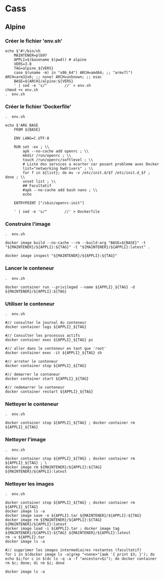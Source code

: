 #  Cass

## Alpine

### Créer le fichier 'env.sh' 

    echo $'#!/bin/sh
        MAINTENER=plb97
        APPLI=$(basename $(pwd)) # alpine
        VERS=3.8
        TAG=alpine_${VERS}
        case $(uname -m) in "x86_64") ARCH=amd64; ;; "armv7l") ARCH=arm32v6; ;; none) ARCH=unknown; ;; esac
        BASE=${ARCH}/alpine:${VERS}
        ' | sed -e 's/^        //' > env.sh
    chmod +x env.sh
    .  env.sh

### Créer le fichier 'Dockerfile'

    .  env.sh

    echo $'ARG BASE
        FROM ${BASE}
        
        ENV LANG=C.UTF-8
        
        RUN set -ex ; \\
            apk --no-cache add openrc ; \\
            mkdir /run/openrc ; \\
            touch /run/openrc/softlevel ; \\
            # Liste des services a ecarter car posant probleme avec Docker
            list="networking hwdrivers" ; \\
            for f in ${list}; do mv -v /etc/init.d/$f /etc/init.d_$f ; done ; \\
            unset list ; \\
            ## Facultatif
            #apk --no-cache add bash nano ; \\
            echo
        
        ENTRYPOINT ["/sbin/openrc-init"]
        
        ' | sed -e 's/^        //' > Dockerfile


### Construire l'image

    .  env.sh

    docker image build --no-cache --rm --build-arg "BASE=${BASE}" -t "${MAINTENER}/${APPLI}:${TAG}" -t "${MAINTENER}/${APPLI}:latest" .

    docker image inspect "${MAINTENER}/${APPLI}:${TAG}"


### Lancer le conteneur

    .  env.sh

    docker container run --privileged --name ${APPLI}_${TAG} -d ${MAINTENER}/${APPLI}:${TAG}

### Utiliser le conteneur

    .  env.sh
    
    #// consulter le journal du conteneur
    docker container logs ${APPLI}_${TAG}

    #// Consulter les processus actifs
    docker container exec ${APPLI}_${TAG} ps

    #// aller dans le conteneur en tant que 'root'
    docker container exec -it ${APPLI}_${TAG} sh

    #// arreter le conteneur
    docker container stop ${APPLI}_${TAG}

    #// demarrer le conteneur
    docker container start ${APPLI}_${TAG}

    #// redemarrer le conteneur
    docker container restart ${APPLI}_${TAG}

### Nettoyer le conteneur

    .  env.sh
    
    docker container stop ${APPLI}_${TAG} ; docker container rm ${APPLI}_${TAG}

### Nettoyer l'image
  
    .  env.sh

    docker container stop ${APPLI}_${TAG} ; docker container rm ${APPLI}_${TAG} ; \
    docker image rm ${MAINTENER}/${APPLI}:${TAG} ${MAINTENER}/${APPLI}:latest

### Nettoyer les images
  
    .  env.sh

    docker container stop ${APPLI}_${TAG} ; docker container rm ${APPLI}_${TAG}
    docker image ls -a 
    docker image save -o ${APPLI}.tar ${MAINTENER}/${APPLI}:${TAG}
    docker image rm ${MAINTENER}/${APPLI}:${TAG} ${MAINTENER}/${APPLI}:latest
    docker image load -i ${APPLI}.tar ; docker image tag ${MAINTENER}/${APPLI}:${TAG} ${MAINTENER}/${APPLI}:latest 
    rm -v ${APPLI}.tar
    docker image ls -a
    
    #// supprimer les images intermediaires restantes (facultatif)
    for i in $(docker image ls -a|grep "<none>"|awk '{ print $3; }'); do echo $i;for c in $(dc ls -q -a -f "ancestor=$i"); do docker container rm $c; done; di rm $i; done

    docker image ls -a


